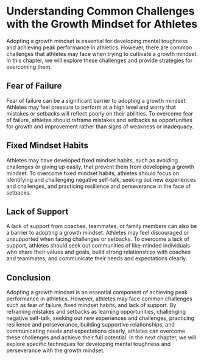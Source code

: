 Understanding Common Challenges with the Growth Mindset for Athletes
================================================================================================================================

Adopting a growth mindset is essential for developing mental toughness and achieving peak performance in athletics. However, there are common challenges that athletes may face when trying to cultivate a growth mindset. In this chapter, we will explore these challenges and provide strategies for overcoming them.

Fear of Failure
---------------

Fear of failure can be a significant barrier to adopting a growth mindset. Athletes may feel pressure to perform at a high level and worry that mistakes or setbacks will reflect poorly on their abilities. To overcome fear of failure, athletes should reframe mistakes and setbacks as opportunities for growth and improvement rather than signs of weakness or inadequacy.

Fixed Mindset Habits
--------------------

Athletes may have developed fixed mindset habits, such as avoiding challenges or giving up easily, that prevent them from developing a growth mindset. To overcome fixed mindset habits, athletes should focus on identifying and challenging negative self-talk, seeking out new experiences and challenges, and practicing resilience and perseverance in the face of setbacks.

Lack of Support
---------------

A lack of support from coaches, teammates, or family members can also be a barrier to adopting a growth mindset. Athletes may feel discouraged or unsupported when facing challenges or setbacks. To overcome a lack of support, athletes should seek out communities of like-minded individuals who share their values and goals, build strong relationships with coaches and teammates, and communicate their needs and expectations clearly.

Conclusion
----------

Adopting a growth mindset is an essential component of achieving peak performance in athletics. However, athletes may face common challenges such as fear of failure, fixed mindset habits, and lack of support. By reframing mistakes and setbacks as learning opportunities, challenging negative self-talk, seeking out new experiences and challenges, practicing resilience and perseverance, building supportive relationships, and communicating needs and expectations clearly, athletes can overcome these challenges and achieve their full potential. In the next chapter, we will explore specific techniques for developing mental toughness and perseverance with the growth mindset.
